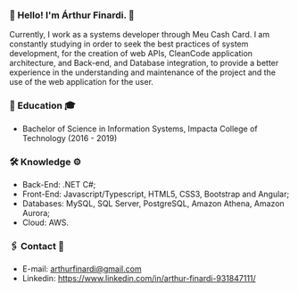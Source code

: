 ### 👋 Hello! I'm Árthur Finardi. 🚀

Currently, I work as a systems developer through Meu Cash Card. I am constantly studying in order to seek the best practices of system development, for the creation of web APIs, CleanCode application architecture, and Back-end, and Database integration, to provide a better experience in the understanding and maintenance of the project and the use of the web application for the user.

### 📌 Education 🎓
- Bachelor of Science in Information Systems, Impacta College of Technology (2016 - 2019)

### 🛠️ Knowledge ⚙️
- Back-End: .NET C#;
- Front-End: Javascript/Typescript, HTML5, CSS3, Bootstrap and Angular;
- Databases: MySQL, SQL Server, PostgreSQL, Amazon Athena, Amazon Aurora;
- Cloud: AWS.

### 🖇️ Contact 📧
- E-mail: arthurfinardi@gmail.com
- Linkedin: https://www.linkedin.com/in/arthur-finardi-931847111/
